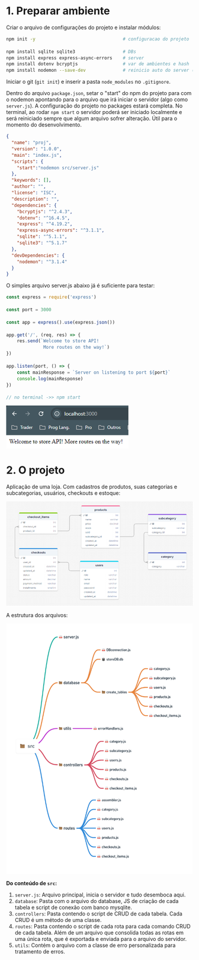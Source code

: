 <h1>1. Preparar ambiente</h1>

Criar o arquivo de configurações do projeto e instalar módulos:

```bash
npm init -y                                 # configuracao do projeto

npm install sqlite sqlite3                  # DBs
npm install express express-async-errors    # server
npm install dotenv bcryptjs                 # var de ambientes e hash
npm install nodemon --save-dev              # reinicio auto do server (dependencia local)
```

Iniciar o git (`git init`) e inserir a pasta `node_modules` no `.gitignore`.

Dentro do arquivo `package.json`, setar o "start" do npm do projeto para com o nodemon apontando para o arquivo que irá iniciar o 
servidor (algo como `server.js`). A configuração do projeto no packages estará completa. No terminal, 
ao rodar `npm start` o servidor poderá ser iniciado localmente e será reiniciado sempre que algum arquivo sofrer alteração.
Útil para o momento do desenvolvimento.

```json
{
  "name": "proj",
  "version": "1.0.0",
  "main": "index.js",
  "scripts": {
    "start":"nodemon src/server.js"
  },
  "keywords": [],
  "author": "",
  "license": "ISC",
  "description": "",
  "dependencies": {
    "bcryptjs": "^2.4.3",
    "dotenv": "^16.4.5",
    "express": "^4.19.2",
    "express-async-errors": "^3.1.1",
    "sqlite": "^5.1.1",
    "sqlite3": "^5.1.7"
  },
  "devDependencies": {
    "nodemon": "^3.1.4"
  }
}
```

O simples arquivo server.js abaixo já é suficiente para testar:

```js
const express = require('express')

const port = 3000

const app = express().use(express.json())

app.get('/', (req, res) => {
    res.send(`Welcome to store API!
              More routes on the way!`)
})

app.listen(port, () => {
    const mainResponse = `Server on listening to port ${port}`
    console.log(mainResponse)
})

// no terminal ->> npm start
```

![initital server test](/assets/first_server_test.png)

<h1>2. O projeto</h1>

Aplicação de uma loja. Com cadastros de produtos, suas categorias e subcategorias, usuários, checkouts e estoque:

![dbModel](/assets/dbModel.png)

A estrutura dos arquivos:

![files_organization](./assets/files_organization.png)

<b>Do conteúdo de `src`:</b>

1. `server.js`: Arquivo principal, inicia o servidor e tudo desemboca aqui.
2. `database`: Pasta com o arquivo do database, JS de criação de cada tabela e script de conexão com banco mysqlite.
3. `controllers`: Pasta contendo o script de CRUD de cada tabela. Cada CRUD é um método de uma classe.
4. `routes`: Pasta contendo o script de cada rota para cada comando CRUD de cada tabela. Além de um arquivo que consolida todas as rotas em uma única rota, que é exportada e enviada para o arquivo do servidor.
5. `utils`: Contém o arquivo com a classe de erro personalizada para tratamento de erros.
